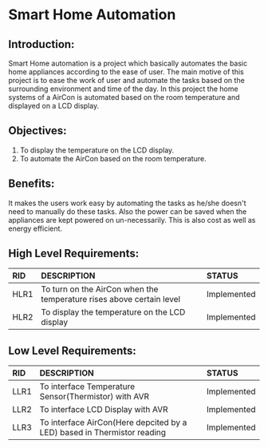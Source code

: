 # **Smart Home Automation**

## Introduction:   
Smart Home automation is a project which basically automates the basic home appliances according to the ease of user.
The main motive of this project is to ease the work of user and automate the tasks based on the surrounding environment
and time of the day.
In this project the home systems of a AirCon is automated based on the room temperature and displayed on a LCD display.

## Objectives:
1. To display the temperature on the LCD display.
2. To automate the AirCon based on the room temperature.

## Benefits:
It makes the users work easy by automating the tasks as he/she doesn't need to manually do these tasks.
Also the power can be saved when the appliances are kept powered on un-necessarily.
This is also cost as well as energy efficient.

## High Level Requirements:
|RID|DESCRIPTION|STATUS|
|:--|:----------|:-----|
|HLR1|To turn on the AirCon when the temperature rises above certain level|Implemented|
|HLR2|To display the temperature on the LCD display|Implemented|

## Low Level Requirements:
|RID|DESCRIPTION|STATUS|
|:--|:----------|:-----|
|LLR1|To interface Temperature Sensor(Thermistor) with AVR|Implemented|
|LLR2|To interface LCD Display with AVR|Implemented|
|LLR3|To interface AirCon(Here depcited by a LED) based in Thermistor reading|Implemented|


